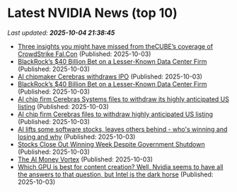 # Latest NVIDIA News (top 10)
_Last updated: **2025-10-04 21:38:45**_

- [Three insights you might have missed from theCUBE’s coverage of CrowdStrike Fal.Con](https://siliconangle.com/2025/10/03/crowdstrike-bets-autonomous-cybersecurity-fal-con-crowdstrikefalcon/) (Published: 2025-10-03)
- [BlackRock’s $40 Billion Bet on a Lesser-Known Data Center Firm](https://www.livemint.com/companies/company-results/blackrocks-40-billion-bet-on-a-lesser-known-data-center-firm-11759526257917.html) (Published: 2025-10-03)
- [AI chipmaker Cerebras withdraws IPO](https://www.cnbc.com/2025/10/03/cerebras-withdraws-ipo-ai.html) (Published: 2025-10-03)
- [BlackRock’s $40 Billion Bet on a Lesser-Known Data Center Firm](https://financialpost.com/pmn/business-pmn/blackrocks-40-billion-bet-on-a-lesser-known-data-center-firm) (Published: 2025-10-03)
- [AI chip firm Cerebras Systems files to withdraw its highly anticipated US listing](https://www.channelnewsasia.com/business/ai-chip-firm-cerebras-systems-files-withdraw-its-highly-anticipated-us-listing-5384471) (Published: 2025-10-03)
- [AI chip firm Cerebras files to withdraw highly anticipated US listing](https://www.channelnewsasia.com/business/ai-chip-firm-cerebras-files-withdraw-highly-anticipated-us-listing-5384471) (Published: 2025-10-03)
- [AI lifts some software stocks, leaves others behind - who's winning and losing and why](https://www.zdnet.com/article/ai-lifts-some-software-stocks-leaves-others-behind-whos-winning-and-losing-and-why/) (Published: 2025-10-03)
- [Stocks Close Out Winning Week Despite Government Shutdown](https://www.newser.com/story/376319/stocks-close-out-winning-week-despite-government-shutdown.html) (Published: 2025-10-03)
- [The AI Money Vortex](https://www.theatlantic.com/newsletters/archive/2025/10/open-ai-money-vortex/684455/) (Published: 2025-10-03)
- [Which GPU is best for content creation? Well, Nvidia seems to have all the answers to that question, but Intel is the dark horse](https://www.techradar.com/pro/which-gpu-is-best-for-content-creation-well-nvidia-seems-to-have-all-the-answers-to-that-question-but-intel-is-the-dark-horse) (Published: 2025-10-03)

